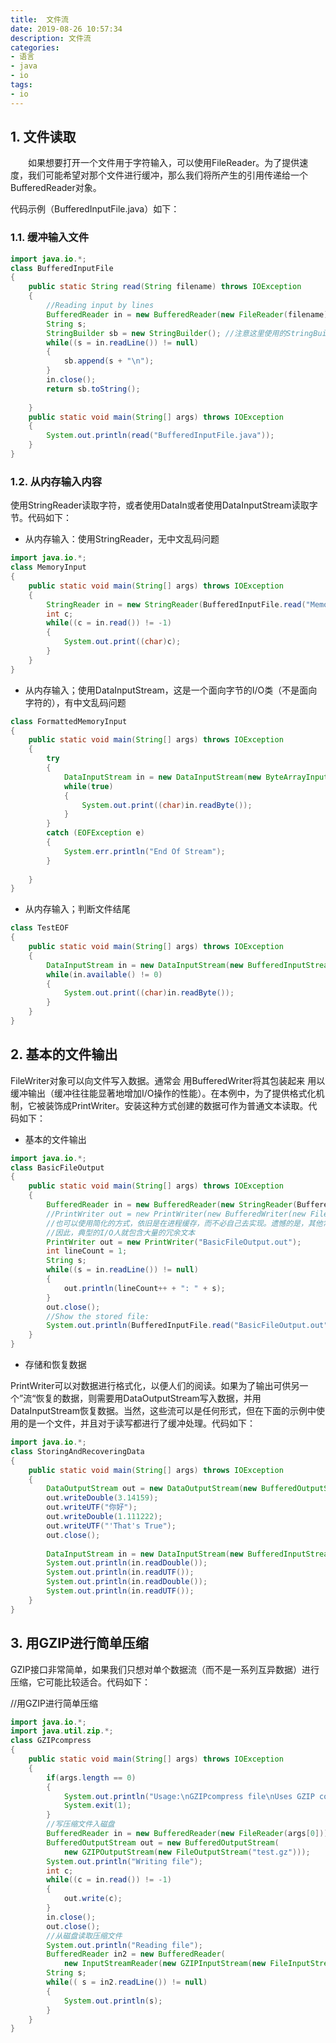 ```yaml
---
title:  文件流
date: 2019-08-26 10:57:34  
description: 文件流
categories:
- 语言
- java
- io
tags: 
- io
---
```



## 1. 文件读取

&emsp;&emsp;如果想要打开一个文件用于字符输入，可以使用FileReader。为了提供速度，我们可能希望对那个文件进行缓冲，那么我们将所产生的引用传递给一个BufferedReader对象。

代码示例（BufferedInputFile.java）如下：

### 1.1. 缓冲输入文件

```java
import java.io.*;
class BufferedInputFile
{
	public static String read(String filename) throws IOException
	{
		//Reading input by lines
		BufferedReader in = new BufferedReader(new FileReader(filename));
		String s;
		StringBuilder sb = new StringBuilder(); //注意这里使用的StringBuilder是JDK5.0引入的，它和StringBuffer的唯一区别是它不是线程安全的，因而性能更高
		while((s = in.readLine()) != null)
		{
			sb.append(s + "\n");
		}
		in.close();
		return sb.toString();
 
	}
	public static void main(String[] args) throws IOException
	{
		System.out.println(read("BufferedInputFile.java"));
	}
}
```

### 1.2. 从内存输入内容


使用StringReader读取字符，或者使用DataIn或者使用DataInputStream读取字节。代码如下：

* 从内存输入：使用StringReader，无中文乱码问题

```java
import java.io.*;
class MemoryInput
{
	public static void main(String[] args) throws IOException
	{
		StringReader in = new StringReader(BufferedInputFile.read("MemoryInput.java"));
		int c;
		while((c = in.read()) != -1)
		{
			System.out.print((char)c);
		}
	}
}
```

* 从内存输入；使用DataInputStream，这是一个面向字节的I/O类（不是面向字符的），有中文乱码问题

```java
class FormattedMemoryInput
{
	public static void main(String[] args) throws IOException
	{
		try
		{
			DataInputStream in = new DataInputStream(new ByteArrayInputStream(BufferedInputFile.read("MemoryInput.java").getBytes()));
			while(true)
			{
				System.out.print((char)in.readByte());
			}			
		}
		catch (EOFException e)
		{
			System.err.println("End Of Stream");
		}
 
	}
}
```

* 从内存输入；判断文件结尾
```java
class TestEOF
{
	public static void main(String[] args) throws IOException
	{
		DataInputStream in = new DataInputStream(new BufferedInputStream(new FileInputStream("MemoryInput.java")));
		while(in.available() != 0)
		{
			System.out.print((char)in.readByte());
		}
	}
}
```

## 2. 基本的文件输出


FileWriter对象可以向文件写入数据。通常会 用BufferedWriter将其包装起来 用以缓冲输出（缓冲往往能显著地增加I/O操作的性能）。在本例中，为了提供格式化机制，它被装饰成PrintWriter。安装这种方式创建的数据可作为普通文本读取。代码如下：

* 基本的文件输出

```java
import java.io.*;
class BasicFileOutput
{
	public static void main(String[] args) throws IOException
	{
		BufferedReader in = new BufferedReader(new StringReader(BufferedInputFile.read("BasicFileOutput.java")));
		//PrintWriter out = new PrintWriter(new BufferedWriter(new FileWriter("BasicFileOutput.out")));
		//也可以使用简化的方式，依旧是在进程缓存，而不必自己去实现。遗憾的是，其他常见的写入任务都没有快捷方式
		//因此，典型的I/O人就包含大量的冗余文本
		PrintWriter out = new PrintWriter("BasicFileOutput.out");
		int lineCount = 1;
		String s;
		while((s = in.readLine()) != null)
		{
			out.println(lineCount++ + ": " + s);
		}
		out.close();
		//Show the stored file:
		System.out.println(BufferedInputFile.read("BasicFileOutput.out"));
	}
}
```

* 存储和恢复数据

PrintWriter可以对数据进行格式化，以便人们的阅读。如果为了输出可供另一个”流“恢复的数据，则需要用DataOutputStream写入数据，并用DataInputStream恢复数据。当然，这些流可以是任何形式，但在下面的示例中使用的是一个文件，并且对于读写都进行了缓冲处理。代码如下：

```java
import java.io.*;
class StoringAndRecoveringData
{
	public static void main(String[] args) throws IOException
	{
		DataOutputStream out = new DataOutputStream(new BufferedOutputStream(new FileOutputStream("Data.txt")));
		out.writeDouble(3.14159);
		out.writeUTF("你好");
		out.writeDouble(1.111222);
		out.writeUTF("'That's True");
		out.close();
 
		DataInputStream in = new DataInputStream(new BufferedInputStream(new FileInputStream("Data.txt")));
		System.out.println(in.readDouble());
		System.out.println(in.readUTF());
		System.out.println(in.readDouble());
		System.out.println(in.readUTF());
	}
}
```

## 3. 用GZIP进行简单压缩


GZIP接口非常简单，如果我们只想对单个数据流（而不是一系列互异数据）进行压缩，它可能比较适合。代码如下： 

//用GZIP进行简单压缩

```java
import java.io.*;
import java.util.zip.*;
class GZIPcompress
{
	public static void main(String[] args) throws IOException
	{
		if(args.length == 0)
		{
			System.out.println("Usage:\nGZIPcompress file\nUses GZIP compression to compress the file to test.gz");
			System.exit(1);
		}
		//写压缩文件入磁盘
		BufferedReader in = new BufferedReader(new FileReader(args[0]));
		BufferedOutputStream out = new BufferedOutputStream(
			new GZIPOutputStream(new FileOutputStream("test.gz")));
		System.out.println("Writing file");
		int c;
		while((c = in.read()) != -1)
		{
			out.write(c);
		}
		in.close();
		out.close();
		//从磁盘读取压缩文件
		System.out.println("Reading file");
		BufferedReader in2 = new BufferedReader(
			new InputStreamReader(new GZIPInputStream(new FileInputStream("test.gz"))));
		String s;
		while(( s = in2.readLine()) != null)
		{
			System.out.println(s);
		}
	}
}
```


